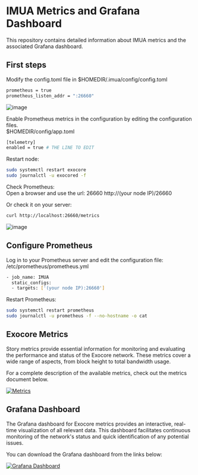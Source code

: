 # IMUA Metrics and Grafana Dashboard

This repository contains detailed information about IMUA metrics and the associated Grafana dashboard.  

## First steps  

Modify the config.toml file in $HOMEDIR/.imua/config/config.toml

```bash
prometheus = true
prometheus_listen_addr = ":26660"
```
![image](https://github.com/user-attachments/assets/fafc4510-efd8-4799-a304-4ed6e6970ef4)

Enable Prometheus metrics in the configuration by editing the configuration files.  
$HOMEDIR/config/app.toml
```bash
[telemetry]
enabled = true # THE LINE TO EDIT
```

Restart node:  
```bash
sudo systemctl restart exocore
sudo journalctl -u exocored -f
```

Check Prometheus:  
Open a browser and use the url: 26660
http://(your node IP)/26660

Or check it on your server:
```bash
curl http://localhost:26660/metrics
```
![image](https://github.com/user-attachments/assets/22b1c52e-c9b9-4d94-bfa8-b3cd3166d0f3)

## Configure Prometheus  

Log in to your Prometheus server and edit the configuration file:
/etc/prometheus/prometheus.yml

```bash
- job_name: IMUA
  static_configs:
  - targets: ['(your node IP):26660']
```

Restart Prometheus:
```bash
sudo systemctl restart prometheus
sudo journalctl -u prometheus -f --no-hostname -o cat
```

## Exocore Metrics

Story metrics provide essential information for monitoring and evaluating the performance and status of the Exocore network. These metrics cover a wide range of aspects, from block height to total bandwidth usage.

For a complete description of the available metrics, check out the metrics document below.

[![Metrics](https://img.shields.io/badge/Metrics-View%20Metrics-blue?style=for-the-badge&logo=github&logoColor=white)](https://github.com/Cumulo-pro/ExocoreTools/blob/main/monitoring/exocore_metrics.md)

## Grafana Dashboard

The Grafana dashboard for Exocore metrics provides an interactive, real-time visualization of all relevant data. This dashboard facilitates continuous monitoring of the network's status and quick identification of any potential issues.

You can download the Grafana dashboard from the links below:

[![Grafana Dashboard](https://img.shields.io/badge/Grafana%20Dashboard-Download-blue?style=for-the-badge&logo=github&logoColor=white)](https://github.com/Cumulo-pro/ExocoreTools/blob/main/monitoring/Exocore%20Dashboard%20by%20Cumulo-1730658412878.json)
